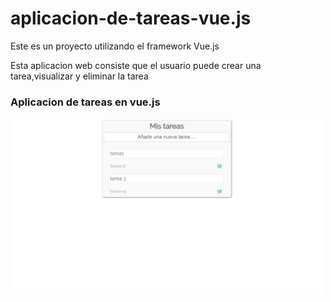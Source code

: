 # aplicacion-de-tareas-vue.js
Este es un proyecto utilizando el framework Vue.js

Esta aplicacion web consiste que el usuario puede crear una tarea,visualizar y eliminar la tarea

### Aplicacion de tareas en vue.js
 <img src="captura-de-pantalla.jpg" width="500px" />
